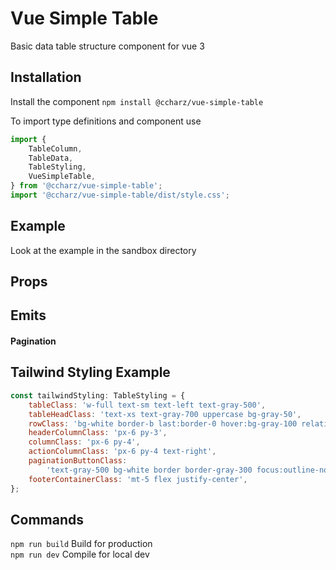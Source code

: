 # Vue Simple Table

Basic data table structure component for vue 3 

## Installation

Install the component
`npm install @ccharz/vue-simple-table`


To import type definitions and component use
```js
import {
    TableColumn,
    TableData,
    TableStyling,
    VueSimpleTable,
} from '@ccharz/vue-simple-table';
import '@ccharz/vue-simple-table/dist/style.css';
```


## Example

Look at the example in the sandbox directory

## Props

## Emits

#### Pagination

## Tailwind Styling Example

```js
const tailwindStyling: TableStyling = {
    tableClass: 'w-full text-sm text-left text-gray-500',
    tableHeadClass: 'text-xs text-gray-700 uppercase bg-gray-50',
    rowClass: 'bg-white border-b last:border-0 hover:bg-gray-100 relative',
    headerColumnClass: 'px-6 py-3',
    columnClass: 'px-6 py-4',
    actionColumnClass: 'px-6 py-4 text-right',
    paginationButtonClass:
        'text-gray-500 bg-white border border-gray-300 focus:outline-none hover:bg-gray-100 focus:ring-4 focus:ring-gray-200 font-medium rounded text-sm px-3 py-1.5 disabled:cursor-not-allowed',
    footerContainerClass: 'mt-5 flex justify-center',
};
```



## Commands

`npm run build` Build for production  
`npm run dev` Compile for local dev  
